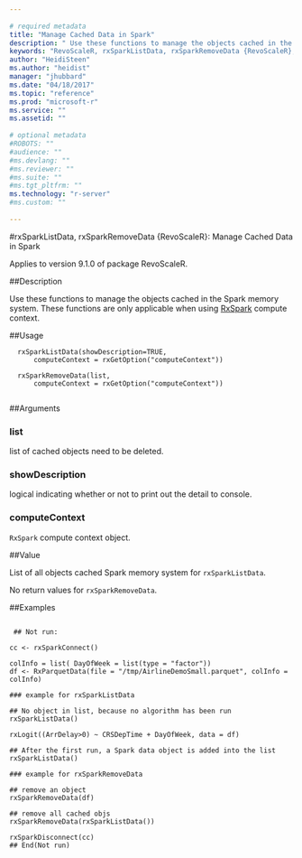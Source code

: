 ```yaml
--- 
 
# required metadata 
title: "Manage Cached Data in Spark" 
description: " Use these functions to manage the objects cached in the Spark memory system. These functions are only applicable when using [RxSpark](rxspark.md) compute context. " 
keywords: "RevoScaleR, rxSparkListData, rxSparkRemoveData {RevoScaleR}, rxSparkListData, rxSparkRemoveData" 
author: "HeidiSteen"
ms.author: "heidist" 
manager: "jhubbard" 
ms.date: "04/18/2017" 
ms.topic: "reference" 
ms.prod: "microsoft-r" 
ms.service: "" 
ms.assetid: "" 
 
# optional metadata 
#ROBOTS: "" 
#audience: "" 
#ms.devlang: "" 
#ms.reviewer: "" 
#ms.suite: "" 
#ms.tgt_pltfrm: "" 
ms.technology: "r-server" 
#ms.custom: "" 
 
--- 
```

 
 
 
 #rxSparkListData, rxSparkRemoveData {RevoScaleR}: Manage Cached Data in Spark

 Applies to version 9.1.0 of package RevoScaleR.
 
 ##Description
 
Use these functions to manage the objects cached in the Spark memory system. These functions are only applicable when using [RxSpark](rxspark.md) compute context.
 
 
 ##Usage

```   
  rxSparkListData(showDescription=TRUE,
      computeContext = rxGetOption("computeContext"))
      
  rxSparkRemoveData(list,
      computeContext = rxGetOption("computeContext"))    
 
```
 
 
 ##Arguments

   
    
 ### list
 list of cached objects need to be deleted. 
  
    
 ### showDescription
 logical indicating whether or not to print out the detail to console. 
  
    
 ### computeContext
 `RxSpark` compute context object. 
  
 
 
 
 ##Value
 
List of all objects cached Spark memory system for `rxSparkListData`.

No return values for `rxSparkRemoveData`.
 
 
 ##Examples

 ```
   
  ## Not run:
 
cc <- rxSparkConnect()

colInfo = list( DayOfWeek = list(type = "factor"))
df <- RxParquetData(file = "/tmp/AirlineDemoSmall.parquet", colInfo = colInfo)

### example for rxSparkListData

## No object in list, because no algorithm has been run 
rxSparkListData()

rxLogit((ArrDelay>0) ~ CRSDepTime + DayOfWeek, data = df)

## After the first run, a Spark data object is added into the list
rxSparkListData()

### example for rxSparkRemoveData

## remove an object
rxSparkRemoveData(df)

## remove all cached objs
rxSparkRemoveData(rxSparkListData())

rxSparkDisconnect(cc)
 ## End(Not run) 
  
 
```
 
